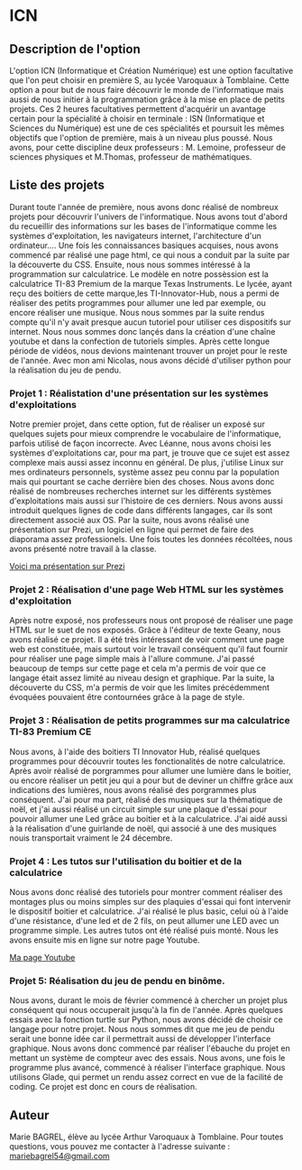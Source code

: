 # ICN

## Description de l'option
L'option ICN (Informatique et Création Numérique) est une option facultative que l'on peut choisir en première S, au lycée Varoquaux à Tomblaine. Cette option a pour but de nous faire découvrir le monde de l'informatique mais aussi de nous initier à la programmation grâce à la mise en place de petits projets. Ces 2 heures facultatives permettent d'acquérir un avantage certain pour la spécialité à choisir en terminale : ISN (Informatique et Sciences du Numérique) est une de ces spécialités et poursuit les mêmes objectifs que l'option de première, mais à un niveau plus poussé. Nous avons, pour cette discipline deux professeurs : M. Lemoine, professeur de sciences physiques et M.Thomas, professeur de mathématiques.

## Liste des projets

Durant toute l'année de première, nous avons donc réalisé de nombreux projets pour découvrir l'univers de l'informatique. Nous avons tout d'abord du recueillir des informations sur les bases de l'informatique comme les systèmes d'exploitation, les navigateurs internet, l'architecture d'un ordinateur.... Une fois les connaissances basiques acquises, nous avons commencé par réalisé une page html, ce qui nous a conduit par la suite par la découverte du CSS. Ensuite, nous nous sommes intéressé à la programmation sur calculatrice. Le modèle en notre possèssion est la calculatrice TI-83 Premium de la marque Texas Instruments. Le lycée, ayant reçu des boitiers de cette marque,les TI-Innovator-Hub, nous a permi de réaliser des petits programmes pour allumer une led par exemple, ou encore réaliser une musique. Nous nous sommes par la suite rendus compte qu'il n'y avait presque aucun tutoriel pour utiliser ces dispositifs sur internet. Nous nous sommes donc lançés dans la création d'une chaîne youtube et dans la confection de tutoriels simples. Après cette longue période de vidéos, nous devions maintenant trouver un projet pour le reste de l'année. Avec mon ami Nicolas, nous avons décidé d'utiliser python pour la réalisation du jeu de pendu.


### Projet 1 : Réalistation d'une présentation sur les systèmes d'exploitations

Notre premier projet, dans cette option, fut de réaliser un exposé sur quelques sujets pour mieux comprendre le vocabulaire de l'informatique, parfois utilisé de façon incorrecte. Avec Léanne, nous avons choisi les systèmes d'exploitations car, pour ma part, je trouve que ce sujet est assez complexe mais aussi assez inconnu en général. De plus, j'utilise Linux sur mes ordinateurs personnels, système assez peu connu par la population mais qui pourtant se cache derrière bien des choses. Nous avons donc réalisé de nombreuses recherches internet sur les différents systèmes d'exploitations mais aussi sur l'histoire de ces derniers. Nous avons aussi introduit quelques lignes de code dans différents langages, car ils sont directement associé aux OS. Par la suite, nous  avons réalisé une présentation sur Prezi, un logiciel en ligne qui permet de faire des diaporama assez professionels. Une fois toutes les données récoltées, nous avons présenté notre travail à la classe. 

[Voici ma présentation sur Prezi](https://prezi.com/p/p5bxeksdpspr/)

### Projet 2 : Réalisation d'une page Web HTML sur les systèmes d'exploitation

Après notre exposé, nos professeurs nous ont proposé de réaliser une page HTML sur le suet de nos exposés. Grâce à l'éditeur de texte Geany, nous avons réalisé ce projet. Il a été très intéressant de voir comment une page web est constituée, mais surtout voir le travail conséquent qu'il faut fournir pour réaliser une page simple mais à l'allure commune. J'ai passé beaucoup de temps sur cette page et cela m'a permis de voir que ce langage était assez limité au niveau design et graphique. 
Par la suite, la  découverte du CSS, m'a permis de voir que les limites précédemment évoquées pouvaient être contournées grâce à la page de style. 

### Projet 3 : Réalisation de petits programmes sur ma calculatrice TI-83 Premium CE

Nous avons, à l'aide des boitiers TI Innovator Hub, réalisé quelques programmes pour découvrir toutes les fonctionalités de notre calculatrice. Après avoir réalisé de porgrammes pour allumer une lumière dans le boitier, ou encore réaliser un petit jeu qui a pour but de deviner un chiffre grâce aux indications des lumières, nous avons réalisé des porgrammes plus conséquent. J'ai pour ma part, réalisé des musiques sur la thématique de noël, et j'ai aussi réalisé un circuit simple sur une plaque d'essai pour pouvoir allumer une Led grâce au boitier et à la calculatrice. J'ai aidé aussi à la réalisation d'une guirlande de noël, qui associé à une des musiques nouis transportait vraiment le 24 décembre.


### Projet 4 : Les tutos sur l'utilisation du boitier et de la calculatrice

Nous avons donc réalisé des tutoriels pour montrer comment réaliser des montages plus ou moins simples sur des plaquies d'essai qui font intervenir le dispositif boitier et calculatrice. J'ai réalisé le plus basic, celui où à l'aide d'une résistance, d'une led et de 2 fils, on peut allumer une LED avec un programme simple. Les autres tutos ont été réalisé puis monté. Nous les avons ensuite mis en ligne sur notre page Youtube.

 [Ma page Youtube ](https://www.youtube.com/channel/UCdJO1riRR_O61WYB6plLPbg?view_as=subscriber)
 
 
### Projet 5: Réalisation du jeu de pendu en binôme.

Nous avons, durant le mois de février commencé à chercher un projet plus conséquent qui nous occuperait jusqu'à la fin de l'année. Après quelques essais avec la fonction turtle sur Python, nous avons décidé de choisir ce langage pour notre projet. Nous nous sommes dit que me jeu de pendu serait une bonne idée car il permettrait aussi de développer l'interface graphique. Nous avons donc commencé par réaliser l'ébauche du projet en mettant un système de compteur avec des essais. Nous avons, une fois le programme plus avancé, commencé à réaliser l'interface graphique. Nous utilisons Glade, qui permet un rendu assez correct en vue de la facilité de coding. Ce projet est donc en cours de réalisation.


## Auteur 
Marie BAGREL, élève au lycée Arthur Varoquaux à Tomblaine.
Pour toutes questions, vous pouvez me contacter à l'adresse suivante : mariebagrel54@gmail.com

